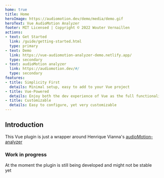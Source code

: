```yaml
---
home: true
title: Home
heroImage: https://audiomotion.dev/demo/media/demo.gif
heroText: Vue AudioMotion Analyzer
footer: MIT Licensed | Copyright © 2022 Wouter Vernaillen
actions:
- text: Get Started
  link: /guide/getting-started.html
  type: primary
- text: Demo
  link: https://vue-audiomotion-analyzer-demo.netlify.app/
  type: secondary
- text: audioMotion analyzer
  link: https://audiomotion.dev/#/
  type: secondary
features:
- title: Simplicity First
  details: Minimal setup, easy to add to your Vue project
- title: Vue-Powered
  details: Enjoy both the dev experience of Vue as the full functionality of the audioMotion Analyzer
- title: Customizable
  details: Easy to configure, yet very customizable
---
```


## Introduction

This Vue plugin is just a wrapper around Henrique Vianna's [audioMotion-analyzer](https://audiomotion.dev)

### Work in progress

At the moment the plugin is still being developed and might not be stable yet
